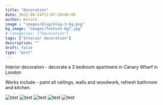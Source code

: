 ```yaml
---
title: "Decoration"
date: 2021-08-24T11:07:10+06:00
author: Kelvin
image : "images/blog/blog-3-bg.png"
bg_image: "images/feature-bg7.jpg"
# categories: ["Decoration"]
tags: ["Interior decoration"]
description: ""
draft: false
type: "post"
---
```

Interior decoration  - decorate a 3 bedroom apartment in Canary Wharf in London 

Works include  - paint all ceilings, walls and woodwork, refresh bathroom and kitchen.



![test](/images/blog/blog-3%20(1).jpg)
![test](/images/blog/blog-3%20(2).jpg)
![test](/images/blog/blog-3%20(3).jpg)
![test](/images/blog/blog-3%20(4).jpg)
![test](/images/blog/blog-3%20(5).jpg)
